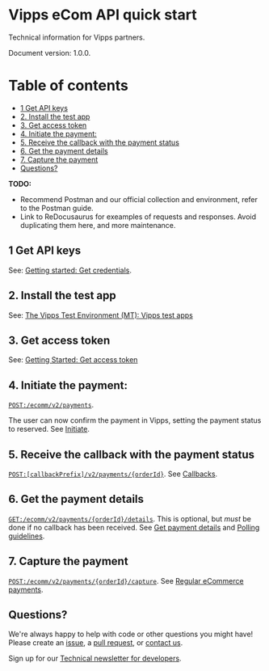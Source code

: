 <!-- START_METADATA
---
draft: true
---
END_METADATA -->


# Vipps eCom API quick start

Technical information for Vipps partners.

Document version: 1.0.0.

<!-- START_TOC -->

# Table of contents

* [1 Get API keys](#1-get-api-keys)
* [2. Install the test app](#2-install-the-test-app)
* [3. Get access token](#3-get-access-token)
* [4. Initiate the payment:](#4-initiate-the-payment)
* [5. Receive the callback with the payment status](#5-receive-the-callback-with-the-payment-status)
* [6. Get the payment details](#6-get-the-payment-details)
* [7. Capture the payment](#7-capture-the-payment)
* [Questions?](#questions)

<!-- END_TOC -->

**TODO:**
- Recommend Postman and our official collection and environment, refer to the Postman guide.
- Link to ReDocusaurus for exeamples of requests and responses. Avoid duplicating them here, and more maintenance.

## 1 Get API keys

See:
[Getting started: Get credentials](https://github.com/vippsas/vipps-developers/blob/master/vipps-getting-started.md#get-credentials).

## 2. Install the test app

See:
[The Vipps Test Environment (MT): Vipps test apps](https://github.com/vippsas/vipps-developers/blob/master/vipps-test-environment.md#vipps-test-apps)

## 3. Get access token

See:
[Getting Started: Get access token](https://github.com/vippsas/vipps-developers/blob/master/vipps-getting-started.md#get-an-access-token)

## 4. Initiate the payment:

[`POST:/ecomm/v2/payments`](https://vippsas.github.io/vipps-ecom-api/#/Vipps%20eCom%20API/initiatePaymentV3UsingPOST).

The user can now confirm the payment in Vipps, setting the payment status to reserved.
See [Initiate](#initiate).

## 5. Receive the callback with the payment status

[`POST:[callbackPrefix]/v2/payments/{orderId}`](https://vippsas.github.io/vipps-ecom-api/#/Vipps_eCom_API/transactionUpdateCallbackForRegularPaymentUsingPOST).
See [Callbacks](#callbacks).

## 6. Get the payment details

[`GET:/ecomm/v2/payments/{orderId}/details`](https://vippsas.github.io/vipps-ecom-api/#/Vipps_eCom_API/getPaymentDetailsUsingGET).
This is optional, but _must_ be done if no callback has been received.
See
[Get payment details](#get-payment-details)
and
[Polling guidelines](vipps-ecom-api.md#polling-guidelines).

## 7. Capture the payment

[`POST:/ecomm/v2/payments/{orderId}/capture`](https://vippsas.github.io/vipps-ecom-api/#/Vipps_eCom_API/capturePaymentUsingPOST).
See [Regular eCommerce payments](#regular-ecommerce-payments).

## Questions?

We're always happy to help with code or other questions you might have!
Please create an [issue](https://github.com/vippsas/vipps-ecom-api/issues),
a [pull request](https://github.com/vippsas/vipps-ecom-api/pulls),
or [contact us](https://github.com/vippsas/vipps-developers/blob/master/contact.md).

Sign up for our [Technical newsletter for developers](https://github.com/vippsas/vipps-developers/tree/master/newsletters).
